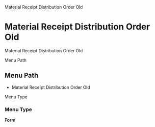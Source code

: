 
Material Receipt Distribution Order Old
# Material Receipt Distribution Order Old


Material Receipt Distribution Order Old

Menu Path
## Menu Path



- Material Receipt Distribution Order Old

Menu Type
### Menu Type

**Form**

